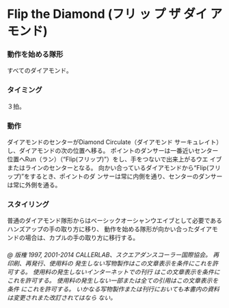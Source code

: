 

# Flip the Diamond (フリ ッ プ ザ ダイ アモンド)
### 動作を始める隊形
 すべてのダイアモンド。
### タイミング
 ３拍。
### 動作

ダイアモンドのセンターがDiamond Circulate（ダイアモンド サーキュレイト）し、ダイアモンドの次の位置へ移る。 ポイントのダンサーは一番近いセンター位置へRun（ラン）（“Flip(フリップ)”）をし、手をつないで出来上がるウエ イブまたはラインのセンターとなる。 向かい合っているダイアモンドから“Flip(フリップ)”をするとき、ポイントのダ ンサーは常に内側を通り、センターのダンサーは常に外側を通る。

### スタイリング

普通のダイアモンド隊形からはベーシックオーシャンウエイブとして必要であるハンズアップの手の取り方に移り、 動作を始める隊形が向かい合ったダイアモンドの場合は、カプルの手の取り方に移行する。

###### @ 版権 1997, 2001-2014 CALLERLAB、スクエアダンスコーラー国際協会。 再印刷、再発行、使用料の 発生しない写物製作はこの文章表示を条件にこれを許可する。 使用料の発生しないインターネットでの刊行 はこの文章表示を条件にこれを許可する。 使用料の発生しない一部または全ての引用はこの文章表示を条件 にこれを許可する。 いかなる写物製作または刊行においても本書内の資料は変更されまた改訂されてはなら ない。


